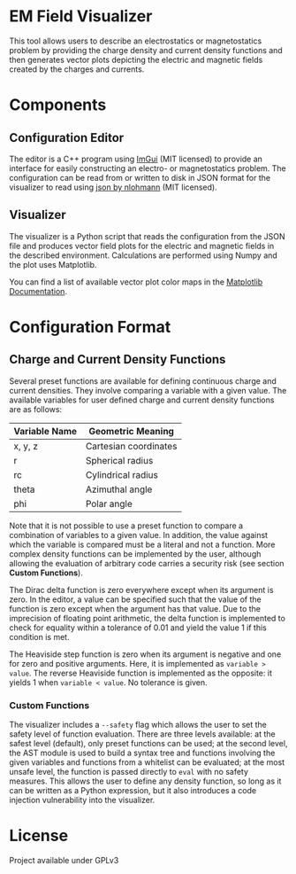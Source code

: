 # EM Field Visualizer

This tool allows users to describe an electrostatics or magnetostatics problem by providing the charge density and current density functions and then generates vector plots depicting the electric and magnetic fields created by the charges and currents.

# Components

## Configuration Editor

The editor is a C++ program using [ImGui](https://github.com/ocornut/imgui) (MIT licensed) to provide an interface for easily constructing an electro- or magnetostatics problem. The configuration can be read from or written to disk in JSON format for the visualizer to read using [json by nlohmann](https://github.com/nlohmann/json) (MIT licensed).

## Visualizer

The visualizer is a Python script that reads the configuration from the JSON file and produces vector field plots for the electric and magnetic fields in the described environment. Calculations are performed using Numpy and the plot uses Matplotlib.

You can find a list of available vector plot color maps in the [Matplotlib Documentation](https://matplotlib.org/3.2.1/gallery/color/colormap_reference.html).

# Configuration Format

## Charge and Current Density Functions

Several preset functions are available for defining continuous charge and current densities. They involve comparing a variable with a given value. The available variables for user defined charge and current density functions are as follows:

| Variable Name | Geometric Meaning |
| --- | --- |
| x, y, z | Cartesian coordinates |
| r | Spherical radius |
| rc | Cylindrical radius |
| theta | Azimuthal angle |
| phi | Polar angle |

Note that it is not possible to use a preset function to compare a combination of variables to a given value. In addition, the value against which the variable is compared must be a literal and not a function. More complex density functions can be implemented by the user, although allowing the evaluation of arbitrary code carries a security risk (see section **Custom Functions**).

The Dirac delta function is zero everywhere except when its argument is zero. In the editor, a value can be specified such that the value of the function is zero except when the argument has that value. Due to the imprecision of floating point arithmetic, the delta function is implemented to check for equality within a tolerance of 0.01 and yield the value 1 if this condition is met.

The Heaviside step function is zero when its argument is negative and one for zero and positive arguments. Here, it is implemented as `variable > value`. The reverse Heaviside function is implemented as the opposite: it yields 1 when `variable < value`. No tolerance is given.

### Custom Functions

The visualizer includes a `--safety` flag which allows the user to set the safety level of function evaluation. There are three levels available: at the safest level (default), only preset functions can be used; at the second level, the AST module is used to build a syntax tree and functions involving the given variables and functions from a whitelist can be evaluated; at the most unsafe level, the function is passed directly to `eval` with no safety measures. This allows the user to define any density function, so long as it can be written as a Python expression, but it also introduces a code injection vulnerability into the visualizer.

# License

Project available under GPLv3
